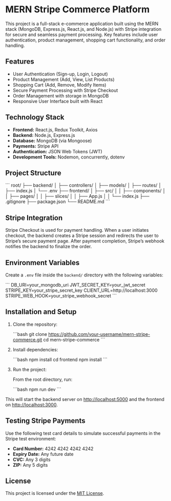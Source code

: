 # MERN Stripe Commerce Platform

This project is a full-stack e-commerce application built using the MERN stack (MongoDB, Express.js, React.js, and Node.js) with Stripe integration for secure and seamless payment processing. Key features include user authentication, product management, shopping cart functionality, and order handling.

## Features

- User Authentication (Sign-up, Login, Logout)  
- Product Management (Add, View, List Products)  
- Shopping Cart (Add, Remove, Modify Items)  
- Secure Payment Processing with Stripe Checkout  
- Order Management with storage in MongoDB  
- Responsive User Interface built with React  

## Technology Stack

- **Frontend:** React.js, Redux Toolkit, Axios  
- **Backend:** Node.js, Express.js  
- **Database:** MongoDB (via Mongoose)  
- **Payments:** Stripe API  
- **Authentication:** JSON Web Tokens (JWT)  
- **Development Tools:** Nodemon, concurrently, dotenv  

## Project Structure

\```
root/
├── backend/
│   ├── controllers/
│   ├── models/
│   ├── routes/
│   ├── index.js
│   └── .env
├── frontend/
│   ├── src/
│   │   ├── components/
│   │   ├── pages/
│   │   ├── slices/
│   │   ├── App.js
│   │   └── index.js
├── .gitignore
├── package.json
└── README.md
\```

## Stripe Integration

Stripe Checkout is used for payment handling. When a user initiates checkout, the backend creates a Stripe session and redirects the user to Stripe’s secure payment page. After payment completion, Stripe’s webhook notifies the backend to finalize the order.

## Environment Variables

Create a `.env` file inside the `backend/` directory with the following variables:

\```
DB_URI=your_mongodb_uri
JWT_SECRET_KEY=your_jwt_secret
STRIPE_KEY=your_stripe_secret_key
CLIENT_URL=http://localhost:3000
STRIPE_WEB_HOOK=your_stripe_webhook_secret
\```

## Installation and Setup

1. Clone the repository:

   \```bash
   git clone https://github.com/your-username/mern-stripe-commerce.git
   cd mern-stripe-commerce
   \```

2. Install dependencies:

   \```bash
   npm install
   cd frontend
   npm install
   \```

3. Run the project:

   From the root directory, run:

   \```bash
   npm run dev
   \```

This will start the backend server on [http://localhost:5000](http://localhost:5000) and the frontend on [http://localhost:3000](http://localhost:3000).

## Testing Stripe Payments

Use the following test card details to simulate successful payments in the Stripe test environment:

- **Card Number:** 4242 4242 4242 4242  
- **Expiry Date:** Any future date  
- **CVC:** Any 3 digits  
- **ZIP:** Any 5 digits  

## License

This project is licensed under the [MIT License](LICENSE).
